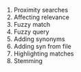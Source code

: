 1. Proximity searches
2. Affecting relevance
3. Fuzzy match
4. Fuzzy query
5. Adding synonyms
6. Adding syn from file
7. Highlighting matches
8. Stemming
